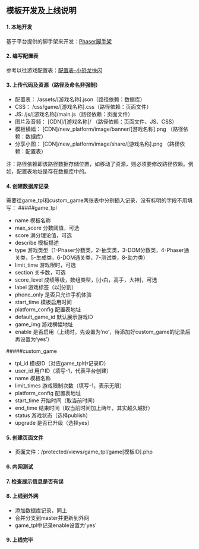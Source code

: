 ## 模板开发及上线说明
#### 1. 本地开发
基于平台提供的脚手架来开发：[Phaser脚手架](https://github.com/GuangZhouShanyouGame/Phaser-Example)

#### 2. 编写配置表
参考以往游戏配置表：[配置表-小恐龙快闪](https://github.com/GuangZhouShanyouGame/24haowan_front_game_tpl/blob/master/24haowan/assets/skip.json)

#### 3. 上传代码及资源（路径及命名非强制）
- 配置表： /assets/[游戏名称].json（路径依赖：数据库）
- CSS： /css/game/[游戏名称].css（路径依赖：页面文件）
- JS: /js/[游戏名称]/main.js（路径依赖：页面文件）
- 图片及音频： [CDN]/[游戏名称]/ （路径依赖：页面文件、JS、CSS）
- 模板横幅： [CDN]/new_platform/image/banner/[游戏名称].png （路径依赖：数据库）
- 分享小图： [CDN]/new_platform/image/share/[游戏名称].png （路径依赖：配置表）

注：路径依赖即该路径数据存储位置，如移动了资源，则必须要修改路径依赖。例如，配置表地址是存在数据库中的。

#### 4. 创建数据库记录
需要往game_tpl和custom_game两张表中分别插入记录，没有标明的字段不用填写：
#####game_tpl
- name 模板名称
- max_score 分数阈值，可选
- score 满分理论值，可选
- describe 模板描述
- type 游戏类型（1-Phaser分数类，2-抽奖类，3-DOM分数类，4-Phaser通关类，5-生成类，6-DOM通关类，7-测试类，8-助力类）
- limit_time 游戏限时，可选
- section 关卡数，可选
- score_level 成绩等级，数组类型，[小白，高手，大神]，可选
- label 游戏标签（以|分割）
- phone_only 是否只允许手机体验
- start_time 模板启用时间
- platform_config 配置表地址
- default_game_id 默认展示游戏ID
- game_img 游戏横幅地址
- enable 是否启用（上线时，先设置为‘no’，待添加好custom_game的记录后再设置为‘yes’）

#####custom_game
- tpl_id 模板ID（对应game_tpl中记录ID）
- user_id 用户ID（填写-1，代表平台创建）
- name 模板名称
- limit_times 游戏限制次数（填写-1，表示无限）
- platform_config 配置表地址
- start_time 开始时间（取当前时间）
- end_time 结束时间（取当前时间加上两年，其实越久越好）
- status 游戏状态（选择publish）
- upgrade 是否已升级（选择yes）

#### 5. 创建页面文件
- 页面文件：/protected/views/game_tpl/game[模板ID].php

#### 6. 内网测试
#### 7. 检查展示信息是否有误
#### 8. 上线到外网
- 添加数据库记录，同上
- 合并分支到master并更新到外网
- game_tpl中记录enable设置为'yes'
#### 9. 上线完毕
